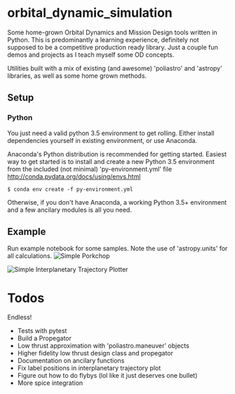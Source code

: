 # orbital_dynamic_simulation

Some home-grown Orbital Dynamics and Mission Design tools written in Python. This is predominantly a learning experience, definitely not supposed to be a competitive production ready library. Just a couple
fun demos and projects as I teach myself some OD concepts.

Utilities built with a mix of existing (and awesome) 'poliastro' and 'astropy' libraries, as well as some home grown methods.

## Setup 

### Python
You just need a valid python 3.5 environment to get rolling. Either install dependencies yourself in existing environment, or use Anaconda.

Anaconda's Python distribution is recommended for getting started. Easiest way to get started is to install and create a new Python 3.5 environment from the included (not minimal) 'py-environment.yml' file
http://conda.pydata.org/docs/using/envs.html

```
$ conda env create -f py-environment.yml
```
Otherwise, if you don't have Anaconda, a working Python 3.5+ environment and a few ancilary modules is all you need.

## Example
Run example notebook for some samples. Note the use of 'astropy.units' for all calculations.
![Simple Porkchop](http://i.imgur.com/PUKyoQr.png)

![Simple Interplanetary Trajectory Plotter](https://i.imgur.com/MSlBB8X.png)

# Todos
Endless!
* Tests with pytest
* Build a Propegator
* Low thrust approximation with 'poliastro.maneuver' objects
* Higher fidelity low thrust design class and propegator
* Documentation on ancilary functions
* Fix label positions in interplanetary trajectory plot
* Figure out how to do flybys (lol like it just deserves one bullet)
* More spice integration














